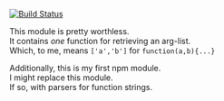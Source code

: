 
[![Build Status](https://travis-ci.org/theodorecackowski/owski-argList.svg?branch=master)](https://travis-ci.org/theodorecackowski/owski-argList)

This module is pretty worthless.  
It contains _one_ function for retrieving an arg-list.  
Which, to me, means `['a','b']` for `function(a,b){...}`

Additionally, this is my first npm module.  
I might replace this module.  
If so, with parsers for function strings.  
